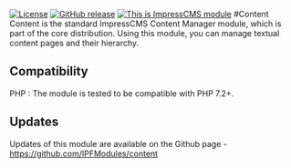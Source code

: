 [![License](https://img.shields.io/github/license/ImpressCMS/impresscms-module-content.svg?maxAge=2592000)](License.txt) 
	[![GitHub release](https://img.shields.io/github/release/ImpressCMS/impresscms-module-content.svg?maxAge=2592000)](https://github.com/ImpressCMS/impresscms-module-content/releases) 
		[![This is ImpressCMS module](https://img.shields.io/badge/ImpressCMS-module-F3AC03.svg?maxAge=2592000)](http://impresscms.org)
#Content
Content is the standard ImpressCMS Content Manager module, which is part of the core distribution. Using this module, you can manage textual content pages and their hierarchy.
## Compatibility
PHP : The module is tested to be compatible with PHP 7.2+.
## Updates
Updates of this module are available on the Github page - https://github.com/IPFModules/content